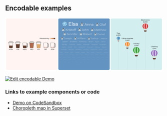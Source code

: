 ## Encodable examples

![Preview](https://raw.githubusercontent.com/apache-superset/encodable/master/images/preview.png)

[![Edit encodable Demo](https://codesandbox.io/static/img/play-codesandbox.svg)](https://codesandbox.io/s/encodable-demo-wvhj3?fontsize=14&hidenavigation=1&theme=dark)


### Links to example components or code

- [Demo on CodeSandbox](https://codesandbox.io/s/encodable-demo-wvhj3?file=/src/App.tsx)
- [Choropleth map in Superset](https://superset-ui.now.sh/?path=/story/chart-plugins-plugin-chart-choropleth-map--world-map)

